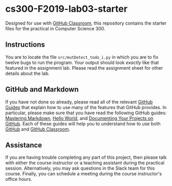 
# cs300-F2019-lab03-starter

Designed for use with [GitHub Classroom](https://classroom.github.com/), this repository contains the starter files for the practical in Computer Science 300.


## Instructions

You are to locate the file ```src/mutDetect_todo_i.py``` in which you are to fix twelve bugs to run the program. Your output should look _exactly_ like that featured in the assignment lab. Please read the assignment sheet for other details about the lab.


## GitHub and Markdown

If you have not done so already, please read all of the relevant [GitHub Guides](https://guides.github.com/) that explain how to use many of the features that GitHub provides. In particular, please make sure that you have read the following GitHub guides: [Mastering Markdown](https://guides.github.com/features/mastering-markdown/), [Hello World](https://guides.github.com/activities/hello-world/), and [Documenting Your Projects on GitHub](https://guides.github.com/features/wikis/). Each of these guides will help you to understand how to use both [GitHub](http://github.com) and [GitHub Classroom](https://classroom.github.com/).


## Assistance

If you are having trouble completing any part of this project, then please talk with either the course instructor or a teaching assistant during the practical session. Alternatively, you may ask questions in the Slack team for this course. Finally, you can schedule a meeting during the course instructor's office hours.
